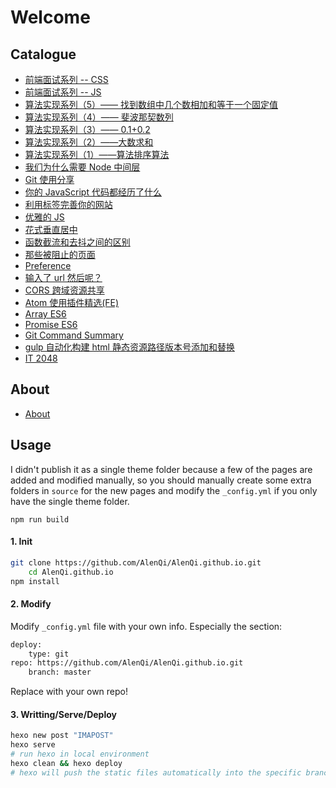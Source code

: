 # Welcome

## Catalogue

- [前端面试系列 -- CSS](https://www.alenqi.site:90/2019/07/11/interview-css/)
- [前端面试系列 -- JS](http://www.alenqi.site/2019/07/02/interview-js/)
- [算法实现系列（5）—— 找到数组中几个数相加和等于一个固定值](http://www.alenqi.site/2019/06/27/find-addend/)
- [算法实现系列（4）—— 斐波那契数列](http://www.alenqi.site/2019/06/20/fibonacci/)
- [算法实现系列（3）—— 0.1+0.2](http://www.alenqi.site/2019/06/19/decimal-addition/)
- [算法实现系列（2）——大数求和](http://www.alenqi.site/2019/06/17/addition-of-large-numbers/)
- [算法实现系列（1）——算法排序算法](http://www.alenqi.site/2018/03/11/sort-algorithm/)
- [我们为什么需要 Node 中间层](http://www.alenqi.site/2018/11/16/node-interlayer/)
- [Git 使用分享](http://www.alenqi.site/2018/09/27/git-flow/)
- [你的 JavaScript 代码都经历了什么](http://www.alenqi.site/2018/08/19/code-course/)
- [利用标签完善你的网站](http://www.alenqi.site/2018/03/04/complete-tags/)
- [优雅的 JS](http://www.alenqi.site/2017/10/30/graceful-js/)
- [花式垂直居中](http://www.alenqi.site/2017/10/29/vertical-center/)
- [函数截流和去抖之间的区别](http://www.alenqi.site/2017/10/06/throttling-debouncing/)
- [那些被阻止的页面](http://www.alenqi.site/2017/10/05/the-blocked-page/)
- [Preference](http://www.alenqi.site/2017/07/11/preference/)
- [输入了 url 然后呢？ ](http://www.alenqi.site/2017/05/25/page-load/)
- [CORS 跨域资源共享](http://www.alenqi.site/2017/03/29/cors/)
- [Atom 使用插件精选(FE)](http://www.alenqi.site/2017/03/11/atom-edit/)
- [Array ES6](http://www.alenqi.site/2017/02/22/array-es6/)
- [Promise ES6](http://www.alenqi.site/2017/01/17/promise-es6/)
- [Git Command Summary](http://www.alenqi.site/2016/06/13/git-command/)
- [gulp 自动化构建 html 静态资源路径版本号添加和替换](http://www.alenqi.site/2016/03/11/gulp-versions/)
- [IT 2048](http://www.alenqi.site/2016/02/04/IT2048/)

## About

- [About](http://www.alenqi.site/about/)

## Usage

I didn't publish it as a single theme folder because a few of the pages are added and modified manually, so you should manually create some extra folders in `source` for the new pages and modify the `_config.yml` if you only have the single theme folder.

```
npm run build
```

#### 1. Init

```bash
git clone https://github.com/AlenQi/AlenQi.github.io.git
    cd AlenQi.github.io
npm install
```

#### 2. Modify

Modify `_config.yml` file with your own info.
Especially the section:

```bash
deploy:
    type: git
repo: https://github.com/AlenQi/AlenQi.github.io.git
    branch: master
```

Replace with your own repo!

#### 3. Writting/Serve/Deploy

```bash
hexo new post "IMAPOST"
hexo serve
# run hexo in local environment
hexo clean && hexo deploy
# hexo will push the static files automatically into the specific branch(master) of your repo!
```
